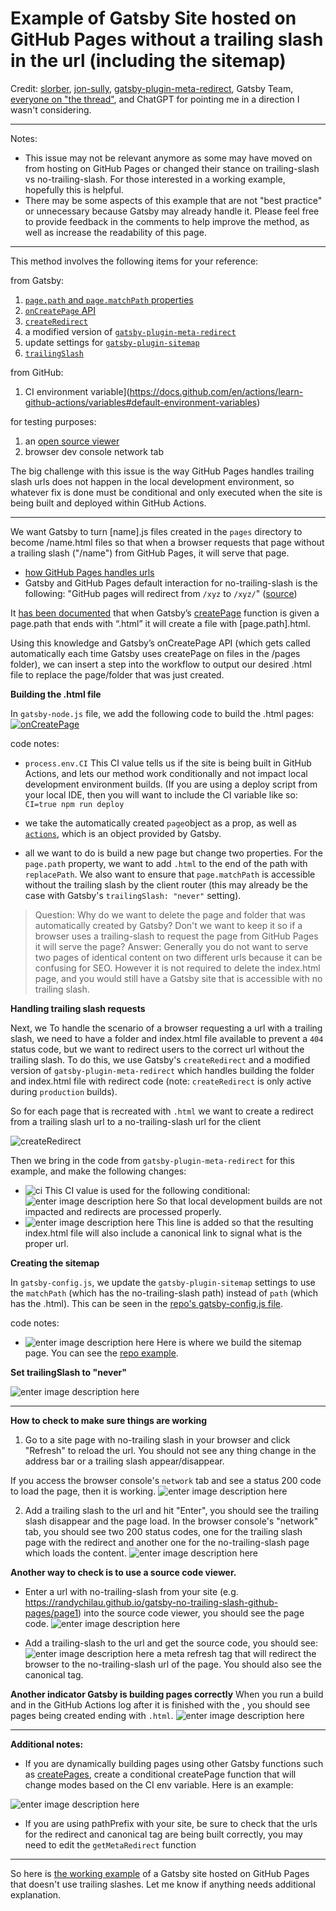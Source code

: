 <h1>
 Example of Gatsby Site hosted on GitHub Pages without a trailing slash in the url (including the sitemap)
</h1>

Credit:
[slorber](https://github.com/slorber), [jon-sully](https://github.com/jon-sully), [gatsby-plugin-meta-redirect](https://github.com/nsresulta/gatsby-plugin-meta-redirect), Gatsby Team, [everyone on "the thread"](https://github.com/gatsbyjs/gatsby/discussions/34205), and ChatGPT for pointing me in a direction I wasn't considering.

---

Notes:

- This issue may not be relevant anymore as some may have moved on from hosting on GitHub Pages or changed their stance on trailing-slash vs no-trailing-slash. For those interested in a working example, hopefully this is helpful.
- There may be some aspects of this example that are not "best practice" or unnecessary because Gatsby may already handle it. Please feel free to provide feedback in the comments to help improve the method, as well as increase the readability of this page.

---

This method involves the following items for your reference:

from Gatsby:

1. [`page.path` and `page.matchPath` properties](https://www.gatsbyjs.com/docs/gatsby-internals-terminology/)
2. [`onCreatePage` API](https://www.gatsbyjs.com/docs/reference/config-files/gatsby-node/#onCreatePage)
3. [`createRedirect`](https://www.gatsbyjs.com/docs/reference/config-files/actions/#createRedirect)
4. a modified version of [`gatsby-plugin-meta-redirect`](https://www.gatsbyjs.com/plugins/gatsby-plugin-meta-redirect/)
5. update settings for [`gatsby-plugin-sitemap`](https://www.gatsbyjs.com/plugins/gatsby-plugin-sitemap/)
6. [`trailingSlash`](https://www.gatsbyjs.com/docs/reference/release-notes/v4.7/#trailingslash-option)

from GitHub:

1.  CI environment variable](https://docs.github.com/en/actions/learn-github-actions/variables#default-environment-variables)

for testing purposes:

1.  an [open source viewer](https://codebeautify.org/source-code-viewer)
2.  browser dev console network tab

The big challenge with this issue is the way GitHub Pages handles trailing slash urls does not happen in the local development environment, so whatever fix is done must be conditional and only executed when the site is being built and deployed within GitHub Actions.

---

We want Gatsby to turn [name].js files created in the `pages` directory to become /name.html files so that when a browser requests that page without a trailing slash ("/name") from GitHub Pages, it will serve that page.

- [how GitHub Pages handles urls](https://slorber.github.io/trailing-slash-guide/)
- Gatsby and GitHub Pages default interaction for no-trailing-slash is the following: "GitHub pages will redirect from `/xyz` to `/xyz/`" ([source](https://github.com/gatsbyjs/gatsby/discussions/34205#discussioncomment-2007632))

It [has been documented](https://jonsully.net/blog/trailing-slashes-and-gatsby/) that when Gatsby’s [createPage](https://www.gatsbyjs.com/docs/reference/config-files/actions/#createPage) function is given a page.path that ends with “.html” it will create a file with [page.path].html.

Using this knowledge and Gatsby’s onCreatePage API (which gets called automatically each time Gatsby uses createPage on files in the /pages folder), we can insert a step into the workflow to output our desired .html file to replace the page/folder that was just created.

**Building the .html file**

In `gatsby-node.js` file, we add the following code to build the .html pages:
[![onCreatePage](https://i.ibb.co/Z2q8n9N/code1.png)
](https://github.com/randychilau/gatsby-no-trailing-slash-github-pages/blob/main/gatsby-node.js)

code notes:

- `process.env.CI`
  This CI value tells us if the site is being built in GitHub Actions, and lets our method work conditionally and not impact local development environment builds. (If you are using a deploy script from your local IDE, then you will want to include the CI variable like so: `CI=true npm run deploy`

- we take the automatically created `page`object as a prop, as well as [`actions`](https://www.gatsbyjs.com/docs/reference/config-files/actions/), which is an object provided by Gatsby.

- all we want to do is build a new page but change two properties. For the `page.path` property, we want to add `.html` to the end of the path with `replacePath`. We also want to ensure that `page.matchPath` is accessible without the trailing slash by the client router (this may already be the case with Gatsby's `trailingSlash: "never"` setting).

> Question: Why do we want to delete the page and folder that was automatically created by Gatsby? Don't we want to keep it so if a browser uses a trailing-slash to request the page from GitHub Pages it will serve the page?
> Answer: Generally you do not want to serve two pages of identical content on two different urls because it can be confusing for SEO. However it is not required to delete the index.html page, and you would still have a Gatsby site that is accessible with no trailing slash.

**Handling trailing slash requests**

Next, we To handle the scenario of a browser requesting a url with a trailing slash, we need to have a folder and index.html file available to prevent a `404` status code, but we want to redirect users to the correct url without the trailing slash. To do this, we use Gatsby's `createRedirect` and a modified version of `gatsby-plugin-meta-redirect` which handles building the folder and index.html file with redirect code (note: `createRedirect` is only active during `production` builds).

So for each page that is recreated with `.html` we want to create a redirect from a trailing slash url to a no-trailing-slash url for the client

![createRedirect](https://i.ibb.co/7zjZGvt/code2.png)

Then we bring in the code from `gatsby-plugin-meta-redirect` for this example, and make the following changes:

- ![ci](https://i.ibb.co/YBrpWDm/code3.png)
  This CI value is used for the following conditional:
  ![enter image description here](https://i.ibb.co/37VMB4T/code4.png)
  So that local development builds are not impacted and redirects are processed properly.
- ![enter image description here](https://i.ibb.co/QjhYWdz/code5.png)
  This line is added so that the resulting index.html file will also include a canonical link to signal what is the proper url.

**Creating the sitemap**

In `gatsby-config.js`, we update the `gatsby-plugin-sitemap` settings to use the `matchPath` (which has the no-trailing-slash path) instead of `path` (which has the .html). This can be seen in the [repo's gatsby-config.js file](https://github.com/randychilau/gatsby-no-trailing-slash-github-pages/blob/main/gatsby-config.js).

code notes:

- ![enter image description here](https://i.ibb.co/7pgQwQC/code6.png)
  Here is where we build the sitemap page. You can see the [repo example](https://randychilau.github.io/gatsby-no-trailing-slash-github-pages/sitemap-0.xml).

**Set trailingSlash to "never"**

![enter image description here](https://i.ibb.co/QNVSR6W/gatsby1.png)

---

**How to check to make sure things are working**

1. Go to a site page with no-trailing slash in your browser and click "Refresh" to reload the url. You should not see any thing change in the address bar or a trailing slash appear/disappear.

If you access the browser console's `network` tab and see a status 200 code to load the page, then it is working.
![enter image description here](https://i.ibb.co/BT0H4nF/code9.png)

2. Add a trailing slash to the url and hit "Enter", you should see the trailing slash disappear and the page load. In the browser console's "network" tab, you should see two 200 status codes, one for the trailing slash page with the redirect and another one for the no-trailing-slash page which loads the content.
   ![enter image description here](https://i.ibb.co/JCNNFYk/code11.png)

**Another way to check is to use a source code viewer.**

- Enter a url with no-trailing-slash from your site (e.g. https://randychilau.github.io/gatsby-no-trailing-slash-github-pages/page1) into the source code viewer, you should see the page code.
  ![enter image description here](https://i.ibb.co/t8kLKbD/code7.png)

- Add a trailing-slash to the url and get the source code, you should see:
  ![enter image description here](https://i.ibb.co/2PPXmcZ/code8.png)
  a meta refresh tag that will redirect the browser to the no-trailing-slash url of the page. You should also see the canonical tag.

**Another indicator Gatsby is building pages correctly**
When you run a build and in the GitHub Actions log after it is finished with the , you should see pages being created ending with `.html`.
![enter image description here](https://i.ibb.co/fDj9D5g/code14.png)

---

**Additional notes:**

- If you are dynamically building pages using other Gatsby functions such as [createPages](https://www.gatsbyjs.com/docs/reference/config-files/gatsby-node/#createPages), create a conditional createPage function that will change modes based on the CI env variable. Here is an example:

![enter image description here](https://i.ibb.co/x64JtBv/code12.png)

- If you are using pathPrefix with your site, be sure to check that the urls for the redirect and canonical tag are being built correctly, you may need to edit the `getMetaRedirect` function

---

So here is [the working example](https://randychilau.github.io/gatsby-no-trailing-slash-github-pages/) of a Gatsby site hosted on GitHub Pages that doesn't use trailing slashes. Let me know if anything needs additional explanation.
